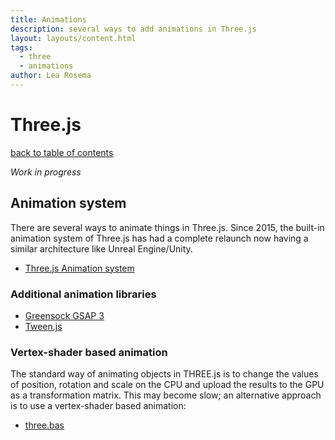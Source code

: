 ```yaml
---
title: Animations
description: several ways to add animations in Three.js
layout: layouts/content.html
tags:
  - three
  - animations
author: Lea Rosema
---
```


# Three.js

[back to table of contents](../)

_Work in progress_

## Animation system

There are several ways to animate things in Three.js. Since 2015, the built-in animation system of Three.js
has had a complete relaunch now having a similar architecture like Unreal Engine/Unity.

- [Three.js Animation system](https://threejs.org/docs/index.html#manual/en/introduction/Animation-system)

### Additional animation libraries

- [Greensock GSAP 3](https://greensock.com)
- [Tween.js](https://github.com/tweenjs/tween.js/)

### Vertex-shader based animation

The standard way of animating objects in THREE.js is to change the values of position, rotation and scale on the CPU and upload the results to the GPU as a transformation matrix. This may become slow; an alternative approach is to use a vertex-shader based animation:

- [three.bas](https://github.com/zadvorsky/three.bas)
